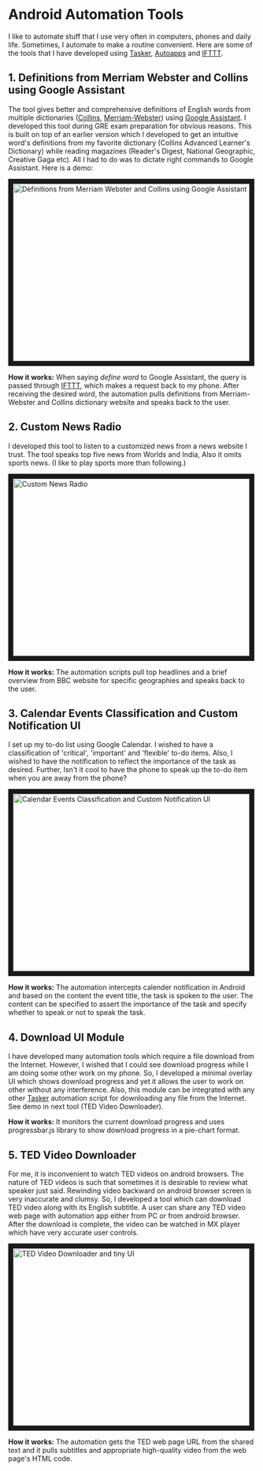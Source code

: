 Android Automation Tools
==========================

I like to automate stuff that I use very often in computers, phones and daily life. Sometimes, I automate to make a routine convenient. Here are some of the tools that I have developed using [Tasker](https://play.google.com/store/apps/details?id=net.dinglisch.android.taskerm&hl=en), [Autoapps](https://play.google.com/store/apps/details?id=com.joaomgcd.autoappshub&hl=en) and [IFTTT](ifttt.com).       


## 1. Definitions from Merriam Webster and Collins using Google Assistant
The tool gives better and comprehensive definitions of English words from multiple dictionaries ([Collins](https://www.collinsdictionary.com/), [Merriam-Webster](https://www.merriam-webster.com/)) using [Google Assistant](https://play.google.com/store/apps/details?id=com.google.android.apps.googleassistant&hl=en). I developed this tool during GRE exam preparation for obvious reasons. This is built on top of an earlier version which I developed to get an intuitive word's definitions from my favorite dictionary (Collins Advanced Learner's Dictionary) while reading magazines (Reader's Digest, National Geographic, Creative Gaga etc). All I had to do was to dictate right commands to Google Assistant.  Here is a demo:

<a href="http://www.youtube.com/watch?feature=player_embedded&v=6H0bmf6u0gU" target="_blank"><img src="http://img.youtube.com/vi/6H0bmf6u0gU/0.jpg" alt="Definitions from Merriam Webster and Collins using Google Assistant" width="480" height="360" border="10" /></a>

**How it works:** When saying *define word* to Google Assistant, the query is passed through [IFTTT](ifttt.com), which makes a request back to my phone. After receiving the desired word, the automation pulls definitions from Merriam-Webster and Collins dictionary website and speaks back to the user.


## 2. Custom News Radio
I developed this tool to listen to a customized news from a news website I trust. The tool speaks top five news from Worlds and India, Also it omits sports news. (I like to play sports more than following.)

<a href="http://www.youtube.com/watch?feature=player_embedded&v=-ucS2w9voHg" target="_blank"><img src="http://img.youtube.com/vi/-ucS2w9voHg/0.jpg" alt="Custom News Radio" width="480" height="360" border="10" /></a>

**How it works:** The automation scripts pull top headlines and a brief overview from BBC website for specific geographies and speaks back to the user.


## 3. Calendar Events Classification and Custom Notification UI
I set up my to-do list using Google Calendar. I wished to have a classification of 'critical', 'important' and 'flexible' to-do items. Also, I wished to have the notification to reflect the importance of the task as desired. Further, Isn't it cool to have the phone to speak up the to-do item when you are away from the phone?  

<a href="http://www.youtube.com/watch?feature=player_embedded&v=d1S5nuDJVrA" target="_blank"><img src="http://img.youtube.com/vi/d1S5nuDJVrA/0.jpg" 
alt="Calendar Events Classification and Custom Notification UI" width="480" height="360" border="10" /></a>

**How it works:** The automation intercepts calender notification in Android and based on the content the event title, the task is spoken to the user. The content can be specified to assert the importance of the task and specify whether to speak or not to speak the task.


## 4. Download UI Module
I have developed many automation tools which require a file download from the Internet. However, I wished that I could see download progress while I am doing some other work on my phone. So, I developed a minimal overlay UI which shows download progress and yet it allows the user to work on other without any interference. Also, this module can be integrated with any other [Tasker](https://play.google.com/store/apps/details?id=net.dinglisch.android.taskerm&hl=en) automation script for downloading any file from the Internet. See demo in next tool (TED Video Downloader).


**How it works:** It monitors the current download progress and uses progressbar.js library to show download progress in a pie-chart format.     

## 5. TED Video Downloader
For me, it is inconvenient to watch TED videos on android browsers. The nature of TED videos is such that sometimes it is desirable to review what speaker just said. Rewinding video backward on android browser screen is very inaccurate and clumsy. So, I developed a tool which can download TED video along with its English subtitle. A user can share any TED video web page with automation app either from PC or from android browser. After the download is complete, the video can be watched in MX player which have very accurate user controls. 

<a href="http://www.youtube.com/watch?feature=player_embedded&v=zp4dM7IK5oU" target="_blank"><img src="http://img.youtube.com/vi/zp4dM7IK5oU/0.jpg" alt="TED Video Downloader and tiny UI" width="480" height="360" border="10" /></a>

**How it works:** The automation gets the TED web page URL from the shared text and it pulls subtitles and appropriate high-quality video from the web page's HTML code. 
